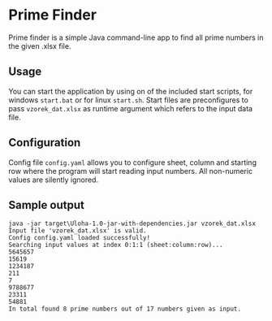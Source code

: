 ﻿# Prime Finder

Prime finder is a simple Java command-line app to find all prime numbers in the given .xlsx file.

## Usage

You can start the application by using on of the included start scripts, for windows `start.bat` or for linux `start.sh`.
Start files are preconfigures to pass `vzorek_dat.xlsx` as runtime argument which refers to the input data file.

## Configuration

Config file `config.yaml` allows you to configure sheet, column and starting row where the program will start reading input numbers. All non-numeric values are silently ignored.

## Sample output

    java -jar target\Uloha-1.0-jar-with-dependencies.jar vzorek_dat.xlsx
    Input file 'vzorek_dat.xlsx' is valid.
    Config config.yaml loaded successfully!
    Searching input values at index 0:1:1 (sheet:column:row)...
    5645657
    15619
    1234187
    211
    7
    9788677
    23311
    54881
    In total found 8 prime numbers out of 17 numbers given as input.

